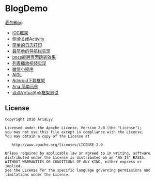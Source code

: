 # BlogDemo
[我的Blog](http://www.laoyuyu.me/)
* [IOC框架](https://github.com/AriaLyy/MVVM)
* [侧滑关闭Activity](https://github.com/AriaLyy/BlogDemo/tree/master/SlidingActivityDemo)
* [简单的日志打印](https://github.com/AriaLyy/BlogDemo/tree/master/MyLoggerDemo)
* [最简单的导航栏实现](https://github.com/AriaLyy/BlogDemo/tree/master/NavigationBarDemo)
* [boss直聘页面跳转效果](https://github.com/AriaLyy/BlogDemo/tree/master/BossTransfer)
* [列表播放视频实现](https://github.com/AriaLyy/BlogDemo/tree/master/ListPlayerPrj)
* [微信小程序](https://github.com/AriaLyy/BlogDemo/tree/master/wx_mini_app)
* [AIDL](https://github.com/AriaLyy/BlogDemo/tree/master/AIDLDemo)
* [Adnroid下载框架](https://github.com/AriaLyy/Aria)
* [Aria 简单示例](https://github.com/AriaLyy/BlogDemo/tree/master/Aria/SimpleDemo)
* [滴滴VirtualApk框架测试](https://github.com/AriaLyy/BlogDemo/tree/master/VirtualApkTest)

License
-------

    Copyright 2016 AriaLyy

    Licensed under the Apache License, Version 2.0 (the "License");
    you may not use this file except in compliance with the License.
    You may obtain a copy of the License at

       http://www.apache.org/licenses/LICENSE-2.0

    Unless required by applicable law or agreed to in writing, software
    distributed under the License is distributed on an "AS IS" BASIS,
    WITHOUT WARRANTIES OR CONDITIONS OF ANY KIND, either express or implied.
    See the License for the specific language governing permissions and
    limitations under the License.
